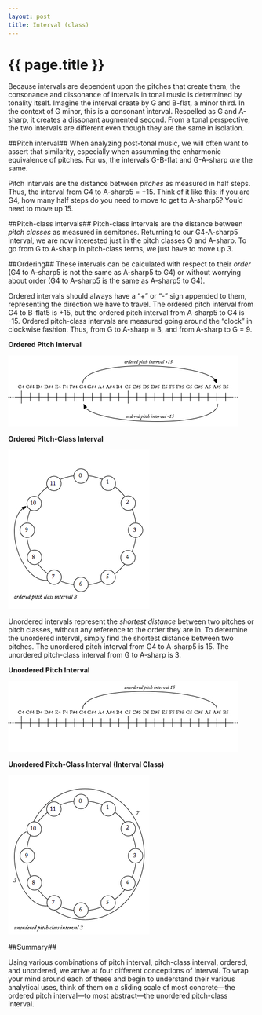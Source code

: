 ```yaml
---
layout: post
title: Interval (class)
---
```


{{ page.title }}
================

Because intervals are dependent upon the pitches that create them, the consonance and dissonance of intervals in tonal music is determined by tonality itself. Imagine the interval create by G and B-flat, a minor third. In the context of G minor, this is a consonant interval. Respelled as G and A-sharp, it creates a dissonant augmented second. From a tonal perspective, the two intervals are different even though they are the same in isolation.

##Pitch interval##
When analyzing post-tonal music, we will often want to assert that similarity, especially when assumming the enharmonic equivalence of pitches. For us, the intervals G-B-flat and G-A-sharp *are* the same.

Pitch intervals are the distance between *pitches* as measured in half steps. Thus, the interval from G4 to A-sharp5 = +15. Think of it like this: if you are G4, how many half steps do you need to move to get to A-sharp5? You’d need to move up 15.

##Pitch-class intervals##
Pitch-class intervals are the distance between *pitch classes* as measured in semitones. Returning to our G4-A-sharp5 interval, we are now interested just in the pitch classes G and A-sharp. To go from G to A-sharp in pitch-class terms, we just have to move up 3.

##Ordering##
These intervals can be calculated with respect to their *order* (G4 to A-sharp5 is not the same as A-sharp5 to G4) or without worrying about order (G4 to A-sharp5 is the same as A-sharp5 to G4).

Ordered intervals should always have a “+” or “-” sign appended to them, representing the direction we have to travel. The ordered pitch interval from G4 to B-flat5 is +15, but the ordered pitch interval from A-sharp5 to G4 is -15. Ordered pitch-class intervals are measured going around the “clock” in clockwise fashion. Thus, from G to A-sharp = 3, and from A-sharp to G = 9.

**Ordered Pitch Interval**

[![](Graphics/postTonal/Ordered-Pitch-Interval.jpg)](Graphics/postTonal/Ordered-Pitch-Interval.jpg)

**Ordered Pitch-Class Interval**

[![](Graphics/postTonal/Pitch-Class-Interval.jpg)](Graphics/postTonal/Pitch-Class-Interval.jpg)

Unordered intervals represent the *shortest distance* between two pitches or pitch classes, without any reference to the order they are in. To determine the unordered interval, simply find the shortest distance between two pitches. The unordered pitch interval from G4 to A-sharp5 is 15. The unordered pitch-class interval from G to A-sharp is 3.

**Unordered Pitch Interval**

[![](Graphics/postTonal/Unordered-Pitch-Interval.jpg)](Graphics/postTonal/Unordered-Pitch-Interval.jpg)

**Unordered Pitch-Class Interval (Interval Class)**

[![](Graphics/postTonal/unorderedPitchClassInt.jpg)](Graphics/postTonal/unorderedPitchClassInt.jpg)

##Summary##

Using various combinations of pitch interval, pitch-class interval, ordered, and unordered, we arrive at four different conceptions of interval. To wrap your mind around each of these and begin to understand their various analytical uses, think of them on a sliding scale of most concrete—the ordered pitch interval—to most abstract—the unordered pitch-class interval.
